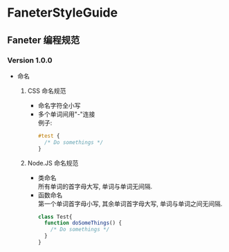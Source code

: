 # FaneterStyleGuide

## Faneter 编程规范

### Version 1.0.0

- 命名

  1. CSS 命名规范<br>

     - 命名字符全小写
     - 多个单词间用"-"连接<br>
       例子:
       ```css
       #test {
         /* Do somethings */
       }
       ```

  2. Node.JS 命名规范
     - 类命名<br>
       所有单词的首字母大写,
       单词与单词无间隔.
     - 函数命名<br>
       第一个单词首字母小写,
       其余单词首字母大写,
       单词与单词之间无间隔.
       ```javascript
       class Test{
         function doSomeThings() {
           /* Do somethings */
         }
       }
       ```
